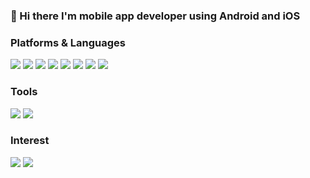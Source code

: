 ### 👋 Hi there I'm mobile app developer using Android and iOS

### Platforms & Languages
<img src="https://img.shields.io/badge/Android-3DDC84?style=flat-square&logo=Android&logoColor=white"/>
<img src="https://img.shields.io/badge/iOS-000000?style=flat-square&logo=iOS&logoColor=white"/>
<img src="https://img.shields.io/badge/Flutter-02569B?style=flat-square&logo=Flutter&logoColor=white"/>
<img src="https://img.shields.io/badge/Dart-0175C2?style=flat-square&logo=Dart&logoColor=white"/>
<img src="https://img.shields.io/badge/JavaScriipt-F7DF1E.svg?style=flat-square&logo=Javascript&logoColor=bloack"/>
<img src="https://img.shields.io/badge/Windows-0078D6.svg?style=flat-square&logo=Windows&logoColor=bloack"/>
<img src="https://img.shields.io/badge/macOS-000000.svg?style=flat-square&logo=macOS&logoColor=bloack"/>
<img src="https://img.shields.io/badge/Linux-FCC624.svg?style=flat-square&logo=Linux&logoColor=bloack"/>

### Tools
<img src="https://img.shields.io/badge/Firebase-FFCA28?style=flat-square&logo=Firebase&logoColor=black"/>
<img src="https://img.shields.io/badge/Git-F05032?style=flat-square&logo=Git&logoColor=white"/>

### Interest
<img src="https://img.shields.io/badge/NestJS-E0234E?style=flat-square&logo=NestJS&logoColor=black"/>
<img src="https://img.shields.io/badge/Rust-000000?style=flat-square&logo=Rust&logoColor=black"/>



